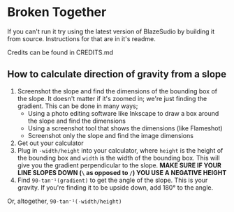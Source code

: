 # Broken Together
If you can't run it try using the latest version of BlazeSudio by building it from source. Instructions for that are in it's readme.

Credits can be found in CREDITS.md

## How to calculate direction of gravity from a slope
1. Screenshot the slope and find the dimensions of the bounding box of the slope. It doesn't matter if it's zoomed in; we're just finding the gradient. This can be done in many ways;
    - Using a photo editing software like Inkscape to draw a box around the slope and find the dimensions
    - Using a screenshot tool that shows the dimensions (like Flameshot)
    - Screenshot only the slope and find the image dimensions
2. Get out your calculator
3. Plug in `-width/height` into your calculator, where `height` is the height of the bounding box and `width` is the width of the bounding box. This will give you the gradient perpendicular to the slope. **MAKE SURE IF YOUR LINE SLOPES DOWN (`\` as opposed to `/`) YOU USE A NEGATIVE HEIGHT**
4. Find `90-tan⁻¹(gradient)` to get the angle of the slope. This is your gravity. If you're finding it to be upside down, add 180° to the angle.

Or, altogether, `90-tan⁻¹(-width/height)`
